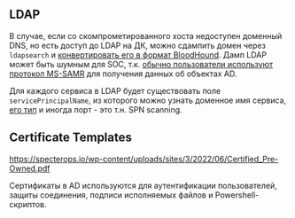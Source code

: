## LDAP

В случае, если со скомпрометированного хоста недоступен доменный DNS, но есть доступ до LDAP на ДК, можно сдампить домен через `ldapsearch` и [конвертировать его в формат BloodHound](https://github.com/SySS-Research/ldif2bloodhound). Дамп LDAP может быть шумным для SOC, т.к. [обычно пользователи используют протокол MS-SAMR](https://habr.com/ru/companies/pt/articles/423903/) для получения данных об объектах AD.

Для каждого сервиса в LDAP будет существовать поле `servicePrincipalName`, из которого можно узнать доменное имя сервиса, [его тип](https://adsecurity.org/?p=1508) и иногда порт - это т.н. SPN scanning.

## Certificate Templates

https://specterops.io/wp-content/uploads/sites/3/2022/06/Certified_Pre-Owned.pdf

Сертификаты в AD используются для аутентификации пользователей, защиты соединения, подписи исполняемых файлов и Powershell-скриптов.